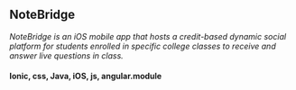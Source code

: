 ## NoteBridge

*NoteBridge is an iOS mobile app that hosts a credit-based dynamic social platform for students enrolled in specific college classes to receive and answer live questions in class.*

#### Ionic, css, Java, iOS, js, angular.module
